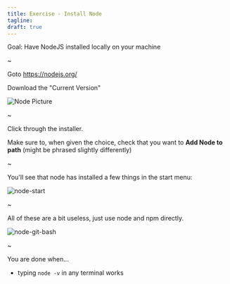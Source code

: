 ```yaml
---
title: Exercise - Install Node
tagline:
draft: true
---
```



<div class="goal"></div>

Goal: Have NodeJS installed locally on your machine

~

Goto https://nodejs.org/

Download the "Current Version"

![Node Picture](resources/images/node_download.png)

~

Click through the installer.

Make sure to, when given the choice, check that you want to **Add Node to path** (might be phrased slightly differently)

~

You'll see that node has installed a few things in the start menu:

![node-start](resources/images/node_start.png)

~

All of these are a bit useless, just use node and npm directly.

![node-git-bash](resources/images/node_bash.png)

~


<div class="checklist"></div>

You are done when...

* typing `node -v` in any terminal works
